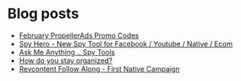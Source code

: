 # Blog posts
<!-- BLOG-POST-LIST:START -->
- [February PropellerAds Promo Codes](https://afflift.com/f/threads/february-propellerads-promo-codes.10344/)
- [Spy Hero - New Spy Tool for Facebook / Youtube / Native / Ecom](https://afflift.com/f/threads/spy-hero-new-spy-tool-for-facebook-youtube-native-ecom.10351/)
- [Ask Me Anything .. Spy Tools](https://afflift.com/f/threads/ask-me-anything-spy-tools.9343/)
- [How do you stay organized?](https://afflift.com/f/threads/how-do-you-stay-organized.10352/)
- [Revcontent Follow Along - First Native Campaign](https://afflift.com/f/threads/revcontent-follow-along-first-native-campaign.10092/)
<!-- BLOG-POST-LIST:END -->
